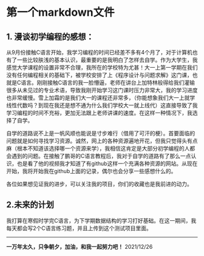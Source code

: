 # 第一个markdown文件

## 1. 漫谈初学编程的感想：

​     从9月份接触C语言开始，我学习编程的时间已经差不多有4个月了，对于计算机也有了一些比较肤浅的基本认识，最重要的是我明白了怎样去自学。作为大学生，我感觉大学课程的设置非常不合理，我所在的学校特为尤甚！大一上第一学期在我们没有任何编程相关的基础下，被学校安排了上《程序设计与问题求解》这门课，也就是C语言。刚刚接触C语言的我一脸懵逼，老师在讲台上加特林般得给我们灌输很多从未见过的专业术语，导致我刚开始学习这门课时压力非常大，我的学习进度也非常缓慢。雪上加霜的是我们大一的课程还非常多，（你能想象我们大一上就学线性代数吗？到现在我还是想不通为什么我们学校大一就上线代）这直接导致了我学习编程的时间不充裕，更加无法跟上老师讲课的速度。在这样一种情况下，我选择了自学。

​     自学的道路说不上是一帆风顺也能说是寸步难行（借用了可汗的梗）。首要面临的问题就是如何寻找学习资源。诚然，网上的各种资源遍地开花，但我只觉得头有点麻（根本不知道该选择哪一个资源来学），我相信这肯定是大部分初学编程的人都会遇到的问题。在接触了鹏哥的C语言教程后，我对于自学的道路有了那么一点认识，也是看了他的视频我才知道了有github这样一个充满各种资源的网站。从现在开始，我将开始我在github上面的记录，偶尔也会分享一些感想什么的。

​    各位如果想见证我的进步，可以关注我的项目，你们的收藏也是我前进的动力。

## 2.未来的计划

  我打算在寒假时学完C语言，为下学期数据结构的学习打好基础。在这一期间，我每天都会写2个C语言练习题，并且上传到这个测试项目里面。

---

**一万年太久，只争朝夕，加油，和我一起努力吧！**
																																																	2021/12/26
